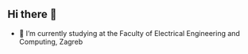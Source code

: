 ## Hi there 👋

- 🌱 I’m currently studying at the Faculty of Electrical Engineering and Computing, Zagreb

